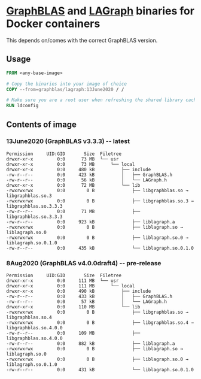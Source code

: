 # [GraphBLAS](https://github.com/DrTimothyAldenDavis/GraphBLAS) and [LAGraph](https://github.com/GraphBLAS/LAGraph) binaries for Docker containers

This depends on/comes with the correct GraphBLAS version.

## Usage

```dockerfile
FROM <any-base-image>

# Copy the binaries into your image of choice
COPY --from=graphblas/lagraph:13June2020 / /

# Make sure you are a root user when refreshing the shared library cache
RUN ldconfig
```

## Contents of image

### 13June2020 (GraphBLAS v3.3.3) -- latest

```
Permission     UID:GID       Size  Filetree
drwxr-xr-x         0:0      73 MB  └── usr
drwxr-xr-x         0:0      73 MB      └── local
drwxr-xr-x         0:0     480 kB          ├── include
-rw-r--r--         0:0     423 kB          │   ├── GraphBLAS.h
-rw-r--r--         0:0      56 kB          │   └── LAGraph.h
drwxr-xr-x         0:0      72 MB          └── lib
-rwxrwxrwx         0:0        0 B              ├── libgraphblas.so → libgraphblas.so.3
-rwxrwxrwx         0:0        0 B              ├── libgraphblas.so.3 → libgraphblas.so.3.3.3
-rw-r--r--         0:0      71 MB              ├── libgraphblas.so.3.3.3
-rw-r--r--         0:0     923 kB              ├── liblagraph.a
-rwxrwxrwx         0:0        0 B              ├── liblagraph.so → liblagraph.so.0
-rwxrwxrwx         0:0        0 B              ├── liblagraph.so.0 → liblagraph.so.0.1.0
-rw-r--r--         0:0     435 kB              └── liblagraph.so.0.1.0
```

### 8Aug2020 (GraphBLAS v4.0.0draft4) -- pre-release

```
Permission     UID:GID       Size  Filetree
drwxr-xr-x         0:0     111 MB  └── usr
drwxr-xr-x         0:0     111 MB      └── local
drwxr-xr-x         0:0     490 kB          ├── include
-rw-r--r--         0:0     433 kB          │   ├── GraphBLAS.h
-rw-r--r--         0:0      57 kB          │   └── LAGraph.h
drwxr-xr-x         0:0     110 MB          └── lib
-rwxrwxrwx         0:0        0 B              ├── libgraphblas.so → libgraphblas.so.4
-rwxrwxrwx         0:0        0 B              ├── libgraphblas.so.4 → libgraphblas.so.4.0.0
-rw-r--r--         0:0     109 MB              ├── libgraphblas.so.4.0.0
-rw-r--r--         0:0     882 kB              ├── liblagraph.a
-rwxrwxrwx         0:0        0 B              ├── liblagraph.so → liblagraph.so.0
-rwxrwxrwx         0:0        0 B              ├── liblagraph.so.0 → liblagraph.so.0.1.0
-rw-r--r--         0:0     431 kB              └── liblagraph.so.0.1.0
```
